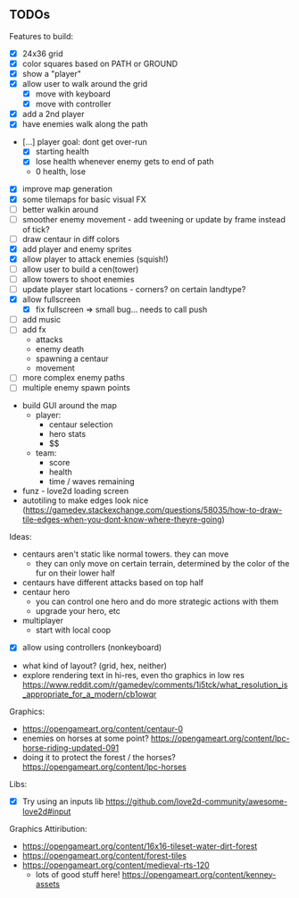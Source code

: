 ## TODOs

Features to build:
- [x] 24x36 grid
- [x] color squares based on PATH or GROUND
- [x] show a "player"
- [x] allow user to walk around the grid
  - [x] move with keyboard
  - [x] move with controller
- [x] add a 2nd player
- [x] have enemies walk along the path
- [...] player goal: dont get over-run
    - [x] starting health
    - [x] lose health whenever enemy gets to end of path
    - 0 health, lose
- [x] improve map generation
- [x] some tilemaps for basic visual FX
- [ ] better walkin around 
- [ ] smoother enemy movement - add tweening or update by frame instead of tick?
- [ ] draw centaur in diff colors
- [x] add player and enemy sprites
- [x] allow player to attack enemies (squish!)
- [ ] allow user to build a cen(tower)
- [ ] allow towers to shoot enemies
- [ ] update player start locations - corners? on certain landtype?
- [x] allow fullscreen
    - [x] fix fullscreen => small bug... needs to call push
- [ ] add music
- [ ] add fx 
    - attacks
    - enemy death
    - spawning a centaur
    - movement
- [ ] more complex enemy paths
- [ ] multiple enemy spawn points
- build GUI around the map
    - player:
        - centaur selection
        - hero stats
        - $$ 
    - team:
        - score
        - health
        - time / waves remaining
- funz - love2d loading screen
- autotiling to make edges look nice (https://gamedev.stackexchange.com/questions/58035/how-to-draw-tile-edges-when-you-dont-know-where-theyre-going)

Ideas:
- centaurs aren't static like normal towers. they can move
    - they can only move on certain terrain, determined by the color of the fur on their lower half
- centaurs have different attacks based on top half
- centaur hero
    - you can control one hero and do more strategic actions with them
    - upgrade your hero, etc
- multiplayer
    - start with local coop
- [x] allow using controllers (nonkeyboard)
- what kind of layout? (grid, hex, neither)
- explore rendering text in hi-res, even tho graphics in low res https://www.reddit.com/r/gamedev/comments/1i5tck/what_resolution_is_appropriate_for_a_modern/cb1owqr

Graphics:
- https://opengameart.org/content/centaur-0
- enemies on horses at some point? https://opengameart.org/content/lpc-horse-riding-updated-091
- doing it to protect the forest / the horses? https://opengameart.org/content/lpc-horses


Libs:
- [x] Try using an inputs lib https://github.com/love2d-community/awesome-love2d#input


Graphics Attiribution:
- https://opengameart.org/content/16x16-tileset-water-dirt-forest
- https://opengameart.org/content/forest-tiles
- https://opengameart.org/content/medieval-rts-120
    - lots of good stuff here! https://opengameart.org/content/kenney-assets
